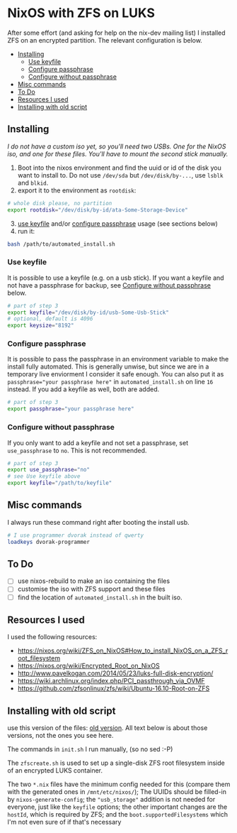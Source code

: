 # NixOS with ZFS on LUKS

After some effort (and asking for help on the nix-dev mailing list) I 
installed ZFS on an encrypted partition. The relevant configuration is
below.

- [Installing](#installing)
  - [Use keyfile](#use-keyfile)
  - [Configure passphrase](#configure-passphrase)
  - [Configure without passphrase](#configure-without-passphrase)
- [Misc commands](#misc-commands) 
- [To Do](#to-do)
- [Resources I used](#resources-i-used)
- [Installing with old script](#installing-with-old-script)

## Installing
*I do not have a custom iso yet, so you'll need two USBs. One for the NixOS iso, and one for these files. You'll have to mount the second stick manually.*

1. Boot into the nixos environment and find the uuid or id of the disk you want to install to. Do not use `/dev/sda` but `/dev/disk/by-...`, use `lsblk` and `blkid`.
2. export it to the environment as `rootdisk`:
```sh
# whole disk please, no partition
export rootdisk="/dev/disk/by-id/ata-Some-Storage-Device"
```
3. [use keyfile](#use-keyfile) and/or [configure passphrase](#configure-passphrase) usage (see sections below)
4. run it:
```sh
bash /path/to/automated_install.sh
```
### Use keyfile
It is possible to use a keyfile (e.g. on a usb stick). If you want a keyfile and not have a passphrase for backup, see [Configure without passphrase](#configure-without-passphrase) below.
```sh
# part of step 3
export keyfile="/dev/disk/by-id/usb-Some-Usb-Stick"
# optional, default is 4096
export keysize="8192"
```
### Configure passphrase
It is possible to pass the passphrase in an environment variable to make the install fully automated. This is generally unwise, but since we are in a temporary live enviorment I consider it safe enough. You can also put it as `passphrase="your passphrase here"` in `automated_install.sh` on line `16` instead.
If you add a keyfile as well, both are added.
```sh
# part of step 3
export passphrase="your passphrase here"
```
### Configure without passphrase
If you only want to add a keyfile and not set a passphrase, set `use_passphrase` to `no`. This is not recommended.
```sh
# part of step 3
export use_passphrase="no"
# see Use keyfile above
export keyfile="/path/to/keyfile"
```

## Misc commands
I always run these command right after booting the install usb.
```sh
# I use programmer dvorak instead of qwerty
loadkeys dvorak-programmer
```

## To Do 
- [ ] use nixos-rebuild to make an iso containing the files
- [ ] customise the iso with ZFS support and these files
- [ ] find the location of `automated_install.sh` in the built iso.

## Resources I used
I used the following resources:  
- https://nixos.org/wiki/ZFS_on_NixOS#How_to_install_NixOS_on_a_ZFS_root_filesystem
- https://nixos.org/wiki/Encrypted_Root_on_NixOS
- http://www.pavelkogan.com/2014/05/23/luks-full-disk-encryption/
- https://wiki.archlinux.org/index.php/PCI_passthrough_via_OVMF
- https://github.com/zfsonlinux/zfs/wiki/Ubuntu-16.10-Root-on-ZFS

## Installing with old script
use this version of the files: [old version](https://gist.github.com/awesomefireduck/c763e168a62a0ef559a1fb9473261459/a92e653ae949972d12738a1f7e042eceb832dadf). All text below is about those versions, not the ones you see here.

The commands in `init.sh` I run manually, (so no sed :-P)

The `zfscreate.sh` is used to set up a single-disk ZFS root filesystem inside of an encrypted LUKS container.

The two `*.nix` files have the minimum config needed for this (compare them with the generated ones in `/mnt/etc/nixos/`); The UUIDs should be filled-in by `nixos-generate-config`; 
the `"usb_storage"` addition is not needed for everyone, just like the `keyfile` options; the other important changes
are the `hostId`, which is required by ZFS; and the `boot.supportedFilesystems` which I'm not even sure of if that's necessary
